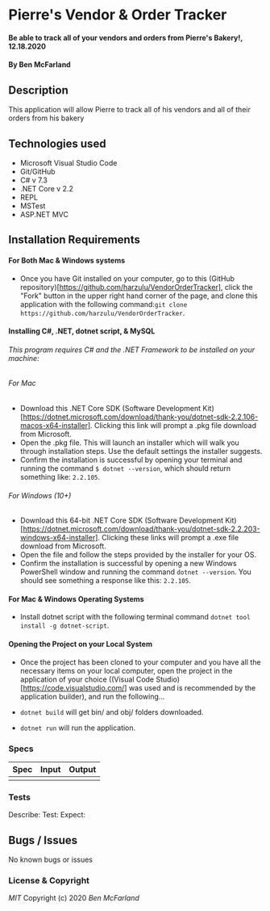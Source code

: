 # Pierre's Vendor & Order Tracker

#### Be able to track all of your vendors and orders from Pierre's Bakery!, 12.18.2020

#### By Ben McFarland

## Description

This application will allow Pierre to track all of his vendors and all of their orders from his bakery
## Technologies used

* Microsoft Visual Studio Code
* Git/GitHub
* C# v 7.3
* .NET Core v 2.2
* REPL
* MSTest
* ASP.NET MVC

## Installation Requirements

#### For Both Mac & Windows systems

- Once you have Git installed on your computer, go to this (GitHub repository)[https://github.com/harzulu/VendorOrderTracker], click the "Fork" button in the upper right hand corner of the page, and clone this application with the following command:`git clone https://github.com/harzulu/VendorOrderTracker`.


#### Installing C#, .NET, dotnet script, & MySQL

###### This program requires C# and the .NET Framework to be installed on your machine:

###### For Mac
 * Download this .NET Core SDK (Software Development Kit)[https://dotnet.microsoft.com/download/thank-you/dotnet-sdk-2.2.106-macos-x64-installer]. Clicking this link will prompt a .pkg file download from Microsoft.
* Open the .pkg file. This will launch an installer which will walk you through installation steps. Use the default settings the installer suggests.
* Confirm the installation is successful by opening your terminal and running the command `$ dotnet --version`, which should return something like: `2.2.105`. 

###### For Windows (10+)
* Download this 64-bit .NET Core SDK (Software Development Kit)[https://dotnet.microsoft.com/download/thank-you/dotnet-sdk-2.2.203-windows-x64-installer]. Clicking these links will prompt a .exe file download from Microsoft.
* Open the file and follow the steps provided by the installer for your OS.
* Confirm the installation is successful by opening a new Windows PowerShell window and running the command `dotnet --version`. You should see something a response like this: `2.2.105`.

#### For Mac & Windows Operating Systems
* Install dotnet script with the following terminal command `dotnet tool install -g dotnet-script`.

#### Opening the Project on your Local System
* Once the project has been cloned to your computer and you have all the necessary items on your local computer, open the project in the application of your choice ((Visual Code Studio)[https://code.visualstudio.com/] was used and is recommended by the application builder), and run the following...

* `dotnet build` will get bin/ and obj/ folders downloaded.
* `dotnet run` will run the application. 


### Specs

| Spec                                            | Input                        | Output                        |
| :---------------------------------------------- | :--------------------------- | :---------------------------- |
|  |  |  |


### Tests

Describe:
Test:
Expect:

## Bugs / Issues

No known bugs or issues

### License & Copyright

_MIT_ Copyright (c) 2020 *_Ben McFarland_*